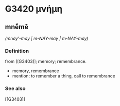 # G3420 μνήμη

## mnḗmē

_(mnay'-may | m-NAY-may | m-NAY-may)_

### Definition

from [[G3403]]; memory; remembrance.

- memory, remembrance
- mention: to remember a thing, call to remembrance

### See also

[[G3403]]

